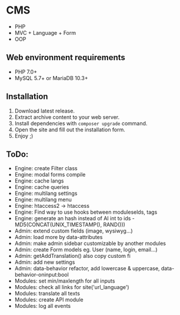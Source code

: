 # CMS
* PHP
* MVC + Language + Form
* OOP

## Web environment requirements
* PHP 7.0+
* MySQL 5.7+ or MariaDB 10.3+

## Installation
1. Download latest release.
2. Extract archive content to your web server.
3. Install dependencies with `composer upgrade` command.
4. Open the site and fill out the installation form.
5. Enjoy ;)

## ToDo:
* Engine: create Filter class
* Engine: modal forms compile
* Engine: cache langs
* Engine: cache queries
* Engine: multilang settings
* Engine: multilang menu
* Engine: htaccess2 -> htaccess
* Engine: Find way to use hooks between moduleselds, tags
* Engine: generate an hash instead of AI int to ids - MD5(CONCAT(UNIX_TIMESTAMP(), RAND()))
* Admin: extend custom fields (image, wysiwyg...)
* Admin: load more by data-attributes
* Admin: make admin sidebar customizable by another modules
* Admin: create Form models eg. User (name, login, email...)
* Admin: getAddTranslation() also copy custom fi
* Admin: add new settings
* Admin: data-behavior refactor, add lowercase & uppercase, data-behavior-oninput:bool
* Modules: set min/maxlength for all inputs
* Modules: check all links for site('url_language')
* Modules: translate all texts
* Modules: create API module
* Modules: log all events
